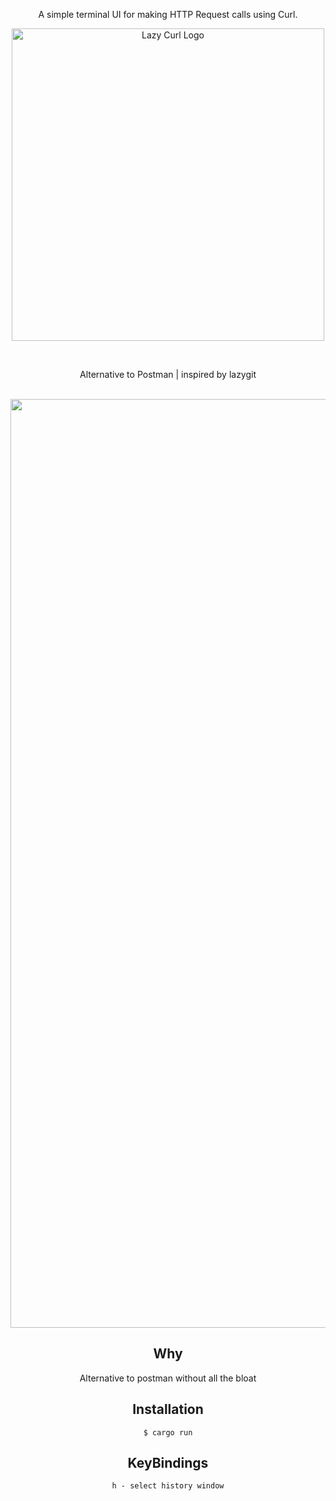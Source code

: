 <div align="center">
  <p>A simple terminal UI for making HTTP Request calls using Curl.</p>

<p>
<img src="https://github.com/Jorgexyx/lazycurl/assets/23204093/6f49db4e-e4cf-4d4b-a149-b8d9a1222998" alt="Lazy Curl Logo" width="500"/>
</p>

<br/>
<p>Alternative to Postman | inspired by lazygit</p>
<br />

<img width="1486" alt="Screenshot 2024-03-26 at 8 08 29 AM" src="https://github.com/Cypressxyx/lazycurl/assets/23204093/38d1efa8-e2ad-4b66-adf7-560a1cbb967a">

<br/>

## Why

Alternative to postman without all the  bloat

## Installation
```
$ cargo run
```

## KeyBindings
```
h - select history window
```
